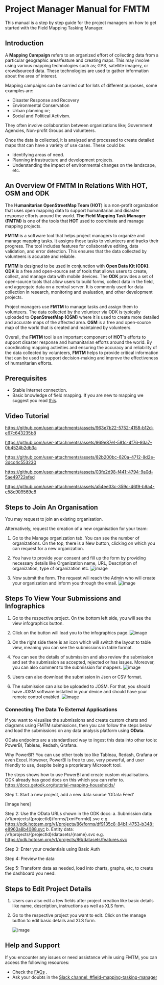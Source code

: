 # Project Manager Manual for FMTM

This manual is a step by step guide for the project managers on how to get
started with the Field Mapping Tasking Manager.

## Introduction

A **Mapping Campaign** refers to an organized effort of collecting data
from a particular geographic area/feature and creating maps. This may
involve using various mapping technologies such as; GPS, satellite
imagery, or crowdsourced data. These technologies are used to gather
information about the area of interest.

Mapping campaigns can be carried out for lots of different purposes,
some examples are:

- Disaster Response and Recovery
- Environmental Conservation
- Urban planning or;
- Social and Political Activism.

They often involve collaboration between organizations like; Government
Agencies, Non-profit Groups and volunteers.

Once the data is collected, it is analyzed and processed to create
detailed maps that can have a variety of use cases. These could be:

- Identifying areas of need.
- Planning infrastructure and development projects.
- Understanding the impact of environmental changes on the landscape,
  etc.

## An Overview Of FMTM In Relations With HOT, OSM and ODK

The **Humanitarian OpenStreetMap Team (HOT**) is a non-profit
organization that uses open mapping data to support humanitarian and
disaster response efforts around the world. **The Field Mapping Task
Manager (FMTM)** is one of the tools that **HOT** used to coordinate and
manage mapping projects.

**FMTM** is a software tool that helps project managers to organize and
manage mapping tasks. It assigns those tasks to volunteers and tracks
their progress. The tool includes features for collaborative editing,
data validation, and error detection. This ensures that the data
collected by volunteers is accurate and reliable.

**FMTM** is designed to be used in conjunction with **Open Data Kit
(ODK)**. **ODK** is a free and open-source set of tools that allows
users to create, collect, and manage data with mobile devices. The
**ODK** provides a set of open-source tools that allow users to build
forms, collect data in the field, and aggregate data on a central
server. It is commonly used for data collection in research, monitoring
and evaluation, and other development projects.

Project managers use **FMTM** to manage tasks and assign them to
volunteers. The data collected by the volunteer via ODK is typically
uploaded to **OpenStreetMap (OSM)** where it is used to create more
detailed and accurate maps of the affected area. **OSM** is a free and
open-source map of the world that is created and maintained by
volunteers.

Overall, the **FMTM** tool is an important component of **HOT**'s
efforts to support disaster response and humanitarian efforts around the
world. By coordinating mapping activities and ensuring the accuracy and
reliability of the data collected by volunteers, **FMTM** helps to
provide critical information that can be used to support decision-making
and improve the effectiveness of humanitarian efforts.

## Prerequisites

- Stable Internet connection.
- Basic bnowledge of field mapping. If you are new to mapping we suggest you
  read [this][1].

## Video Tutorial

<https://github.com/user-attachments/assets/963e7b22-5752-4158-b12d-e67c643235b8>

<https://github.com/user-attachments/assets/969e87e1-581c-4f76-93a7-0b4524b2db3a>

<https://github.com/user-attachments/assets/82b200bc-620a-4712-8d2e-3dcc4c553230>

<https://github.com/user-attachments/assets/03fe2d98-f441-4794-9a0d-5ae49722efed>

<https://github.com/user-attachments/assets/a54ee33c-359c-46f9-b9a4-e58c909569c8>

## Steps to Join An Organisation

You may request to join an existing organisation.

Alternatively, request the creation of a new organisation for your team:

1. Go to the Manage organization tab. You can see the number of organizations.
   On the top, there is a New button, clicking on which you can request
   for a new organization.

2. You have to provide your consent and fill up the form by providing
   necessary details like Organization name, URL, Description of
   organization, type of organization etc.
   ![image](https://github.com/user-attachments/assets/e808a57a-2cce-48e3-9e68-a7af3dfeb36d)

3. Now submit the form. The request will reach the Admin who will create your
   organization and inform you through the email.
   ![image](https://github.com/user-attachments/assets/6efffe4c-f887-4ef0-95e5-b432ee227a91)
   
## Steps To View Your Submissions and Infographics

1. Go to the respective project. On the bottom left side,
   you will see the view infographics button.
2. Click on the button will lead you to the infographics page.
   ![image](https://github.com/user-attachments/assets/6d48dd40-1be6-4063-9d1c-0276633c6d7a)

3. On the right side there is an icon which will switch the layout to
   table view, meaning you can see the submissions in table format.
4. You can see the details of submission and also review the submission
   and set the submission as accepted, rejected or has issues. Moreover,
   you can also comment to the submission for mappers.
   ![image](https://github.com/user-attachments/assets/9a53611b-8c03-4aa8-84f9-299d538f696a)

5. Users can also download the submission in Json or CSV format.
6. The submission can also be uploaded to JOSM. For that, you should
   have JOSM software installed in your device and should have your remote
   control enabled.
   ![image](https://github.com/user-attachments/assets/b17df10f-df86-4ca1-abc4-97a34be1d6c3)

### Connecting The Data To External Applications

If you want to visualise the submissions and create custom charts
and diagrams using FMTM submissions, then you can follow the steps
below and load the submissions on any data analysis platform using **OData**.

OData endpoints are a standardised way to ingest
this data into other tools: PowerBI, Tableau, Redash, Grafana.

Why PowerBI? You can use other tools too like Tableau, Redash, Grafana or even
Excel. However, PowerBI is free to use, very powerful, and user friendly to use,
despite being a proprietary Microsoft tool.

The steps shows how to use PowerBI and create custom visualisations.
ODK already has good docs on this which you can refer to.
<https://docs.getodk.org/tutorial-mapping-households/>

Step 1: Start a new project, add a new data source 'OData Feed'

[Image here]

Step 2: Use the OData URLs shown in the ODK docs:
a. Submission data: /v1/projects/{projectId}/forms/{xmlFormId}.svc
e.g. <https://odk.hotosm.org/v1/projects/86/forms/df9135c8-84b1-4753-b348-e8963a8b4088.svc>
b. Entity data: /v1/projects/{projectId}/datasets/{name}.svc
e.g. <https://odk.hotosm.org/v1/projects/86/datasets/features.svc>

Step 3: Enter your credentials using Basic Auth

Step 4: Preview the data

Step 5: Transform data as needed, load into charts, graphs, etc, to create the
dashboard you need.

## Steps to Edit Project Details

1. Users can also edit a few fields after project creation like basic
   details like name, description, instructions as well as XLS form.

2. Go to the respective project you want to edit. Click on the
   manage button to edit basic details and XLS form.

   ![image](https://github.com/user-attachments/assets/a3225885-c6cd-4fa9-9352-ccd4a8709eff)

## Help and Support

If you encounter any issues or need assistance while using FMTM, you can access
the following resources:

- Check the [FAQs][3] .
- Ask your doubts in the [Slack channel: #field-mapping-tasking-manager][4]

[1]: https://tasks.hotosm.org/learn/map "If you are new to mapping"
[2]: https://fmtm.hotosm.org/ "fmtm"
[3]: https://docs.fmtm.dev/faq "FAQs"
[4]: https://hotosm.slack.com/archives/C04PCBFDEGN "Slack channel: #field-mapping-tasking-manager"
